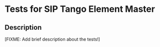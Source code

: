 # Tests for SIP Tango Element Master

## Description
\[FIXME: Add brief description about the tests!\]
